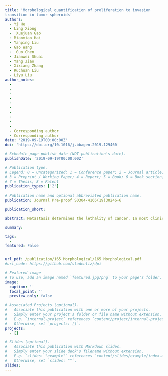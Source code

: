 ```yaml
---
title: 'Morphological quantification of proliferation to invasion
transition in tumor spheroids'
authors:
  - Yi He
  - Ling Xiong
  -  Xuejuan Gao
  - Miaomiao Hai
  - Yanping Liu
  - Gao Wang
  -  Guo Chen
  - Jianwei Shuai
  - Yang Jiao
  - Xixiang Zhang
  - Ruchuan Liu
  - Liyu Liu
author_notes:
  - 
  - 
  -  
  - 
  - 
  - 
  - 
  - 
  - 
  - 
  - Corresponding author
  - Corresponding author
date: '2019-09-19T00:00:00Z'
doi: 'https://doi.org/10.1016/j.bbagen.2019.129460'

# Schedule page publish date (NOT publication's date).
publishDate: '2019-09-19T00:00:00Z'

# Publication type.
# Legend: 0 = Uncategorized; 1 = Conference paper; 2 = Journal article;
# 3 = Preprint / Working Paper; 4 = Report; 5 = Book; 6 = Book section;
# 7 = Thesis; 8 = Patent
publication_types: ['2']

# Publication name and optional abbreviated publication name.
publication: Journal Pre-proof S0304-4165(19)30246-6

publication_short: 

abstract: Metastasis determines the lethality of cancer. In most clinical cases, patients are able to live with tumor proliferation before metastasis. Thus, the transition from tumor proliferation to metastasis/invasion is essential.However, the mechanism is still unclear andespecially, the proliferation to metastasis/invasion transition point has not been well defined. Therefore,quantitative characterization of this transition is urgently needed.**Methods:** We have successfully developed a home built living cell incubation system combined with an inverted optical microscope, and a systematic, quantitative approach to describing the major characteristic morphological parameters for the identification of the critical transition points for tumor cell spheroids in a collagen fiber scaffold. **Results:** The system focuses on in vitro tumor modeling, e.g. the development of tumor cell spheroids in a collagen fiber scaffold and the monitoring of cell transition from proliferation to invasion. By applying this approach to multiple tumor spheroid models, such as U87 (glioma tumor), H1299 (lung cancer), and MDAMB231 (breast cancer) cells, we have obtained quantitative morphological references to evaluate the proliferation to invasion transition time, as well as differentiating the invasion potential of tumor cells upon environmental changes, i.e. drug

summary: 

tags:
  - 
featured: False


url_pdf: /publication/165 Morphological/165 Morphological.pdf
#url_code: https://github.com/studentiz/dpi

# Featured image
# To use, add an image named `featured.jpg/png` to your page's folder.
image:
  caption: ''
  focal_point: ''
  preview_only: false

# Associated Projects (optional).
#   Associate this publication with one or more of your projects.
#   Simply enter your project's folder or file name without extension.
#   E.g. `internal-project` references `content/project/internal-project/index.md`.
#   Otherwise, set `projects: []`.
projects:
  - []

# Slides (optional).
#   Associate this publication with Markdown slides.
#   Simply enter your slide deck's filename without extension.
#   E.g. `slides: "example"` references `content/slides/example/index.md`.
#   Otherwise, set `slides: ""`.
slides:
---
```



